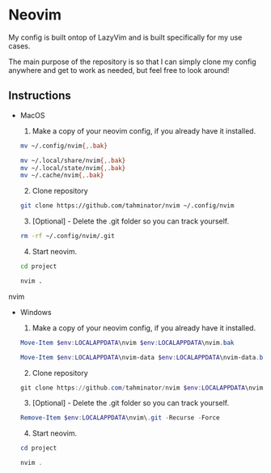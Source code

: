 # Neovim

My config is built ontop of LazyVim and is built specifically for my use cases.

The main purpose of the repository is so that I can simply clone my config anywhere and get to work as needed, but feel free to look around!

## Instructions

- MacOS

  1. Make a copy of your neovim config, if you already have it installed.

  ```bash
  mv ~/.config/nvim{,.bak}

  mv ~/.local/share/nvim{,.bak}
  mv ~/.local/state/nvim{,.bak}
  mv ~/.cache/nvim{,.bak}
  ```

  2. Clone repository

  ```bash
  git clone https://github.com/tahminator/nvim ~/.config/nvim
  ```

  3. [Optional] - Delete the .git folder so you can track yourself.

  ```bash
  rm -rf ~/.config/nvim/.git
  ```

  4. Start neovim.

  ```bash
  cd project

  nvim .
  ```

nvim

- Windows

  1. Make a copy of your neovim config, if you already have it installed.

  ```powershell
  Move-Item $env:LOCALAPPDATA\nvim $env:LOCALAPPDATA\nvim.bak

  Move-Item $env:LOCALAPPDATA\nvim-data $env:LOCALAPPDATA\nvim-data.bak
  ```

  2. Clone repository

  ```powershell
  git clone https://github.com/tahminator/nvim $env:LOCALAPPDATA\nvim
  ```

  3. [Optional] - Delete the .git folder so you can track yourself.

  ```powershell
  Remove-Item $env:LOCALAPPDATA\nvim\.git -Recurse -Force
  ```

  4. Start neovim.

  ```powershell
  cd project

  nvim .
  ```
